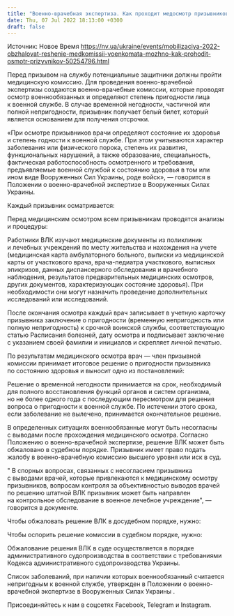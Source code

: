 ```yaml
---
title: "Военно-врачебная экспертиза. Как проходит медосмотр призывников и можно ли обжаловать его выводы"
date: Thu, 07 Jul 2022 18:13:00 +0300
draft: false
---
```

Источник: Новое Время https://nv.ua/ukraine/events/mobilizaciya-2022-obzhalovat-reshenie-medkomissii-voenkomata-mozhno-kak-prohodit-osmotr-prizyvnikov-50254796.html


Перед призывом на службу потенциальные защитники должны пройти медицинскую комиссию. Для проведения военно-врачебной экспертизы создаются военно-врачебные комиссии, которые проводят осмотр военнообязанных и определяют степень пригодности лица к военной службе. В случае временной негодности, частичной или полной непригодности, призывник получает белый билет, который является основанием для получения отсрочки.

«При осмотре призывников врачи определяют состояние их здоровья и степень годности к военной службе. При этом учитываются характер заболевания или физического порока, степень их развития, функциональных нарушений, а также образование, специальность, фактическая работоспособность осмотренного и требования, предъявляемые военной службой к состоянию здоровья в том или ином виде Вооруженных Сил Украины, роде войск», — говорится в Положении о военно-врачебной экспертизе в Вооруженных Силах Украины.

Каждый призывник осматривается:

Перед медицинским осмотром всем призывникам проводятся анализы и процедуры:

 Работники ВЛК изучают медицинские документы из поликлиник и лечебных учреждений по месту жительства и нахождения на учете (медицинская карта амбулаторного больного, выписки из медицинской карты от участкового врача, врача-педиатра участкового, выписных эпикризов, данных диспансерного обследования и врачебного наблюдения, результатов предварительных медицинских осмотров, других документов, характеризующих состояние здоровья). При необходимости они могут назначить проведение дополнительных исследований или исследований.

После окончания осмотра каждый врач записывает в учетную карточку призывника заключение о пригодности (временную непригодность или полную непригодность) к срочной воинской службы, соответствующую статью Расписания болезней, дату осмотра и подписывает заключение с указанием своей фамилии и инициалов и скрепляет личной печатью.

По результатам медицинского осмотра врач — член призывной комиссии принимает итоговое решение о пригодности призывника по состоянию здоровья и выносит одно из постановлений:

Решение о временной негодности принимается на срок, необходимый для полного восстановления функций органов и систем организма, но не более одного года с последующим пересмотром для решения вопроса о пригодности к военной службе. По истечении этого срока, если заболевание не вылечено, принимается окончательное решение.

В определенных ситуациях военнообязанные могут быть несогласны с выводами после прохождения медицинского осмотра. Согласно Положению о военно-врачебной экспертизе, решение ВЛК может быть обжаловано в судебном порядке. Призывник имеет право подать жалобу в военно-врачебную комиссию высшего уровня или иск в суд.

 " В спорных вопросах, связанных с несогласием призывника с выводами врачей, которые привлекаются к медицинскому осмотру призывников, вопросам контроля за объективностью выводов врачей по решению штатной ВЛК призывник может быть направлен на контрольное обследование в военное лечебное учреждение", — говорится в документе.

Чтобы обжаловать решение ВЛК в досудебном порядке, нужно:

Чтобы оспорить решение комиссии в судебном порядке, нужно:

Обжалование решения ВЛК в суде осуществляется в порядке административного судопроизводства в соответствии с требованиями Кодекса административного судопроизводства Украины.

Список заболеваний, при наличии которых военнообязанный считается непригодным к военной службе, утвержден в Положении о военно-врачебной экспертизе в Вооруженных Силах Украины .

Присоединяйтесь к нам в соцсетях Facebook, Telegram и Instagram.
